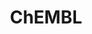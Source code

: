 ---
layout: default
bigquery: https://console.cloud.google.com/bigquery?p=patents-public-data&d=ebi_chembl&page=dataset
citation: '"The ChEMBL database in 2017." Anna Gaulton, Anne Hersey, Michał Nowotka,
  A Patrícia Bento, Jon Chambers, David Mendez, Prudence Mutowo, Francis Atkinson,
  Louisa J Bellis, Elena Cibrián-Uhalte, Mark Davies, Nathan Dedman, Anneli Karlsson,
  María Paula Magariños, John P Overington, George Papadatos, Ines Smit, Andrew R
  Leach Nucleic acids Research (2017) 45 (Database Issue), D945-D954'
contributors: European Bioinformatics Institute
cost: None
description: ChEMBL Data is a manually curated database of small molecules used in
  drug discovery, including information about existing patented drugs.
documentation: 'schema: https://www.ebi.ac.uk/chembl/db_schema


  '
last_edit: 04/10/2022, 13:49:36
location: https://console.cloud.google.com/marketplace/product/google_patents_public_datasets/chembl
maintained_by: EMBL-EBI, an outstation of European Molecular Biology Laboratory
related_publications: '

  ChEMBL: towards direct deposition of bioassay data.


  Mendez D, Gaulton A, Bento AP, Chambers J, De Veij M, Félix E, Magariños MP, Mosquera
  JF, Mutowo P, Nowotka M, Gordillo-Marañón M, Hunter F, Junco L, Mugumbate G, Rodriguez-Lopez
  M, Atkinson F, Bosc N, Radoux CJ, Segura-Cabrera A, Hersey A, Leach AR.


  — Nucleic Acids Res. 2019; 47(D1):D930-D940. doi: 10.1093/nar/gky1075

  '
schema_fields:
- relationship_type
- disease_efficacy
- natural_product
- mesh_heading
- country
- company
- prodrug
- sitecomp_id
- activity_id
- cell_name
- drug_product_flag
- num_lipinski_ro5_violations
- parameter_type
- downgraded
- orig_description
- ref_url
- start_position
- publication_number
- previous_company
- assay_id
- relationship
- domain_description
- relation
- class_type
- cell_id
- path
- patent_use_code
- first_page
- trade_name
- ddd_id
- component_type
- hbd
- drug_substance_flag
- entity_type
- pref_name
- formulation_id
- targcomp_id
- level4_description
- acd_logd
- l3
- db_source
- standard_relation
- smid
- dosed_ingredient
- protein_class_desc
- target_type
- level4
- src_id
- actsm_id
- full_molformula
- warning_id
- standard_inchi
- num_ro5_violations
- substrate_record_id
- strength
- withdrawn_reason
- sequence_md5sum
- standard_type
- cell_ontology_id
- res_stem_id
- src_short_name
- activity_count
- domain_type
- alert_id
- activity_comment
- efo_id
- topical
- efo_term
- prediction_method
- tax_id
- text_value
- ref_type
- record_id
- tissue_id
- confidence
- acd_most_bpka
- black_box_warning
- comments
- entity_id
- cell_source_organism
- usan_year
- issue
- status
- chebi_par_id
- nda_type
- syn_type
- warning_country
- last_active
- cpd_str_alert_id
- abstract
- published_units
- src_assay_id
- mol_hrac_id
- usan_stem_id
- canonical_smiles
- enzyme_tid
- mecref_id
- ref_id
- bao_format
- molsyn_id
- curated_by
- parameter_value
- target_mapping
- idx
- tbl
- research_stem
- active_molregno
- selectivity_comment
- protclasssyn_id
- source_domain_id
- potential_duplicate
- predbind_id
- delist_flag
- level3
- chirality
- title
- usan_stem
- warning_description
- first_approval
- assay_cell_type
- therapeutic_flag
- domain_name
- smarts
- product_id
- bei
- hrac_code
- patent_no
- assay_source
- structure_type
- innovator_company
- stat
- site_name
- value
- cx_most_bpka
- parent_go_id
- ingredient
- homologue
- uberon_id
- l6
- qudt_units
- usan_stem_definition
- cx_most_apka
- published_type
- source
- lle
- withdrawn_flag
- major_class
- comp_class_id
- standard_upper_value
- hrac_class_id
- patent_expire_date
- withdrawn_year
- authors
- oral
- psa
- acd_logp
- atc_code
- confidence_score
- qed_weighted
- bto_id
- journal
- assay_subcellular_fraction
- level1_description
- stem
- polymer_flag
- description
- met_id
- compsyn_id
- helm_notation
- assay_tax_id
- doc_id
- updated_on
- aromatic_rings
- assay_tissue
- label
- approval_date
- chembl_id
- mc_target_type
- who_name
- normal_range_max
- heavy_atoms
- assay_class_id
- rgid
- compound_name
- bao_id
- frac_code
- l4
- mol_frac_id
- ap_id
- metref_id
- units
- parent_id
- availability_type
- cell_source_tax_id
- ddd_comment
- variant_id
- isoform
- warning_type
- full_mwt
- pathway_key
- hba
- sei
- last_page
- targrel_id
- ddd_units
- mutation
- std_act_id
- species_group_flag
- comp_go_id
- short_name
- normal_range_min
- creation_date
- go_id
- warning_class
- protein_class_id
- mc_tax_id
- usan_substem
- applicant_full_name
- frac_class_id
- mec_id
- target_desc
- met_comment
- data_validity_comment
- co_stem_id
- indref_id
- assay_test_type
- direct_interaction
- level2_description
- clo_id
- drugind_id
- molecular_species
- submission_date
- num_alerts
- parent_molregno
- prod_pat_id
- metabolite_record_id
- acd_most_apka
- curation_comment
- level5
- action_type
- src_compound_id
- pathway_id
- standard_units
- ad_type
- rtb
- site_id
- compd_id
- log_id
- result_flag
- ro3_pass
- route
- standard_flag
- organism
- cx_logp
- pchembl_value
- alert_name
- l2
- cx_logd
- alert_set_id
- irac_class_id
- hbd_lipinski
- upper_value
- type
- as_id
- version
- max_phase_for_ind
- db_version
- oc_id
- ass_cls_map_id
- job_id
- aidx
- mechanism_of_action
- assay_desc
- molregno
- toid
- drug_record_id
- accession
- priority
- ddd_admr
- name
- level2
- standard_value
- assay_type
- standard_text_value
- component_synonym
- withdrawn_class
- volume
- warning_year
- le
- published_value
- assay_param_id
- l8
- patent_id
- l7
- level1
- subgroup
- uo_units
- dosage_form
- pubmed_id
- published_relation
- doc_type
- mw_freebase
- protein_class_synonym
- mol_irac_id
- domain_id
- mechanism_comment
- level3_description
- who_extra
- molfile
- set_name
- end_position
- assay_category
- molecular_mechanism
- synonyms
- irac_code
- cell_source_tissue
- component_id
- ddd_value
- annotation
- mesh_id
- updated_by
- l1
- sequence
- ridx
- class_level
- binding_site_comment
- mol_atc_id
- cellosaurus_id
- mc_target_name
- doi
- year
- mc_organism
- active_ingredient
- src_description
- standard_inchi_key
- tid_fixed
- hba_lipinski
- first_in_class
- site_residues
- inorganic_flag
- indication_class
- met_conversion
- compound_key
- alogp
- assay_organism
- stem_class
- tid
- enzyme_name
- caloha_id
- withdrawn_country
- mc_target_accession
- parent_type
- cidx
- mw_monoisotopic
- cell_description
- warnref_id
- molecule_type
- biocomp_id
- l5
- related_tid
- max_phase
- assay_strain
- relationship_desc
- definition
- cl_lincs_id
- bao_endpoint
- parenteral
- aspect
shortname: chembl
tags:
- biotechnology
- health
- chemical
- bioinformatics
- medical
terms_of_use: CC BY-SA 3.0
title: ChEMBL
uuid: e232a192-965c-4ec9-904c-155b6dfe56c5
---